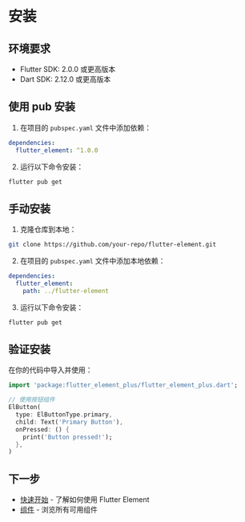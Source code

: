 # 安装

## 环境要求

- Flutter SDK: 2.0.0 或更高版本
- Dart SDK: 2.12.0 或更高版本

## 使用 pub 安装

1. 在项目的 `pubspec.yaml` 文件中添加依赖：

```yaml
dependencies:
  flutter_element: ^1.0.0
```

2. 运行以下命令安装：

```bash
flutter pub get
```

## 手动安装

1. 克隆仓库到本地：

```bash
git clone https://github.com/your-repo/flutter-element.git
```

2. 在项目的 `pubspec.yaml` 文件中添加本地依赖：

```yaml
dependencies:
  flutter_element:
    path: ../flutter-element
```

3. 运行以下命令安装：

```bash
flutter pub get
```

## 验证安装

在你的代码中导入并使用：

```dart
import 'package:flutter_element_plus/flutter_element_plus.dart';

// 使用按钮组件
ElButton(
  type: ElButtonType.primary,
  child: Text('Primary Button'),
  onPressed: () {
    print('Button pressed!');
  },
)
```

## 下一步

- [快速开始](/guide/getting-started) - 了解如何使用 Flutter Element
- [组件](/components/) - 浏览所有可用组件
